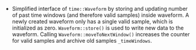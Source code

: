 - Simplified interface of `time::Waveform` by storing and updating number of past time windows (and therefore valid samples) inside waveform. A newly created waveform only has a single valid sample, which is initialized as zero. `Waveform::store()` is used to write new data to the waveform. Calling `Waveform::moveToNextWindow()` increases the counter for valid samples and archive old samples `_timeWindows`.
